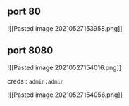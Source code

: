 ## port 80

![[Pasted image 20210527153958.png]]

## port 8080 

![[Pasted image 20210527154016.png]]

creds : `admin:admin`

![[Pasted image 20210527154056.png]]

